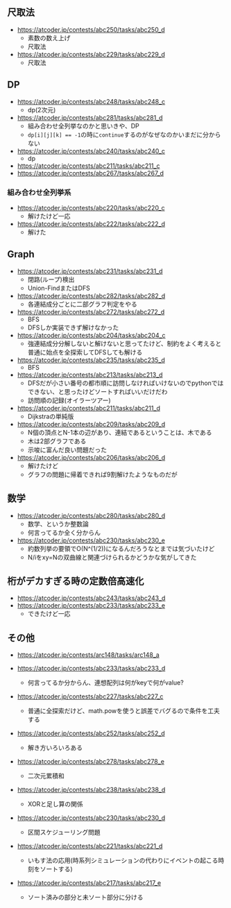 ## 尺取法
- https://atcoder.jp/contests/abc250/tasks/abc250_d
    - 素数の数え上げ
    - 尺取法
- https://atcoder.jp/contests/abc229/tasks/abc229_d
    - 尺取法

## DP
- https://atcoder.jp/contests/abc248/tasks/abc248_c
    - dp(2次元)
- https://atcoder.jp/contests/abc281/tasks/abc281_d
    - 組み合わせ全列挙なのかと思いきや、DP
    - `dp[i][j][k] == -1`の時に`continue`するのがなぜなのかいまだに分からない
- https://atcoder.jp/contests/abc240/tasks/abc240_c
    - dp
- https://atcoder.jp/contests/abc211/tasks/abc211_c
- https://atcoder.jp/contests/abc267/tasks/abc267_d
### 組み合わせ全列挙系
- https://atcoder.jp/contests/abc220/tasks/abc220_c
    - 解けたけど一応
- https://atcoder.jp/contests/abc222/tasks/abc222_d
    - 解けた

## Graph
- https://atcoder.jp/contests/abc231/tasks/abc231_d
    - 閉路(ループ)検出
    - Union-FindまたはDFS
- https://atcoder.jp/contests/abc282/tasks/abc282_d
    - 各連結成分ごとに二部グラフ判定をやる
- https://atcoder.jp/contests/abc272/tasks/abc272_d
    - BFS
    - DFSしか実装できず解けなかった
- https://atcoder.jp/contests/abc204/tasks/abc204_c
    - 強連結成分分解しないと解けないと思ってたけど、制約をよく考えると普通に始点を全探索してDFSしても解ける
- https://atcoder.jp/contests/abc235/tasks/abc235_d
    - BFS
- https://atcoder.jp/contests/abc213/tasks/abc213_d
    - DFSだが小さい番号の都市順に訪問しなければいけないのでpythonではできない、と思ったけどソートすればいいだけだわ
    - 訪問順の記録(オイラーツアー)
- https://atcoder.jp/contests/abc211/tasks/abc211_d
    - Dijkstraの単純版
- https://atcoder.jp/contests/abc209/tasks/abc209_d
    - N個の頂点とN-1本の辺があり、連結であるということは、木である
    - 木は2部グラフである
    - 示唆に富んだ良い問題だった
- https://atcoder.jp/contests/abc206/tasks/abc206_d
    - 解けたけど
    - グラフの問題に帰着できれば9割解けたようなものだが
## 数学
- https://atcoder.jp/contests/abc280/tasks/abc280_d
    - 数学、というか整数論
    - 何言ってるか全く分からん
- https://atcoder.jp/contests/abc230/tasks/abc230_e
    - 約数列挙の要領でO(N^(1/2))になるんだろうなとまでは気づいたけど
    - N/iをxy=Nの双曲線と関連づけられるかどうかな気がしてきた
## 桁がデカすぎる時の定数倍高速化
- https://atcoder.jp/contests/abc243/tasks/abc243_d
- https://atcoder.jp/contests/abc233/tasks/abc233_e
    - できたけど一応
## その他
- https://atcoder.jp/contests/arc148/tasks/arc148_a

- https://atcoder.jp/contests/abc233/tasks/abc233_d
    - 何言ってるか分からん、連想配列は何がkeyで何がvalue?
- https://atcoder.jp/contests/abc227/tasks/abc227_c
    - 普通に全探索だけど、math.powを使うと誤差でバグるので条件を工夫する
- https://atcoder.jp/contests/abc252/tasks/abc252_d
    - 解き方いろいろある
- https://atcoder.jp/contests/abc278/tasks/abc278_e
    - 二次元累積和
- https://atcoder.jp/contests/abc238/tasks/abc238_d
    - XORと足し算の関係
- https://atcoder.jp/contests/abc230/tasks/abc230_d
    - 区間スケジューリング問題
- https://atcoder.jp/contests/abc221/tasks/abc221_d
    - いもす法の応用(時系列シミュレーションの代わりにイベントの起こる時刻をソートする)
- https://atcoder.jp/contests/abc217/tasks/abc217_e
    - ソート済みの部分と未ソート部分に分ける